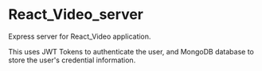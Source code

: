 # React_Video_server
Express server for React_Video application.

This uses JWT Tokens to authenticate the user,
and MongoDB database to store the user's credential information.

